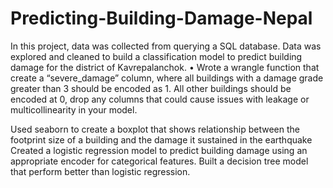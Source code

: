 # Predicting-Building-Damage-Nepal
In this project, data was collected from querying a SQL database. Data was explored and cleaned to build a classification model to predict building damage for the district of Kavrepalanchok. • Wrote a wrangle function that create a “severe_damage” column, where all buildings with a damage grade greater than 3 should be encoded as 1. All other buildings should be encoded at 0, drop any columns that could cause issues with leakage or multicollinearity in your model.

Used seaborn to create a boxplot that shows relationship between the footprint size of a building and the damage it sustained in the earthquake
Created a logistic regression model to predict building damage using an appropriate encoder for categorical features.
Built a decision tree model that perform better than logistic regression.